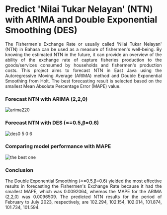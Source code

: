 # Predict 'Nilai Tukar Nelayan' (NTN) with ARIMA and Double Exponential Smoothing (DES)

<p align="justify">The Fishermen's Exchange Rate or usually called 'Nilai Tukar Nelayan' (NTN) in Bahasa can be used as a measure of fishermen's well-being.
By knowing the estimated NTN in the future, it can provide an overview of the ability of the exchange rate of capture fisheries production to the goods/services consumed by households and fishermen's production costs.
This project aims to forecast NTN in East Java using the Autoregressive Moving Average (ARIMA) method and Double Exponential Smoothing from Holt.
The best forecasting result is selected based on the smallest Mean Absolute Percentage Error (MAPE) value.</p>

### Forecast NTN with ARIMA (2,2,0)
![arima220](https://github.com/roissyahf/Predict-NTN-with-ARIMA-DES/assets/94748266/e9b37d68-e7da-4508-8eb3-079871525a61)

### Forecast NTN with DES  (∝=0.5,β=0.6)
![des0 5 0 6](https://github.com/roissyahf/Predict-NTN-with-ARIMA-DES/assets/94748266/fb052ffd-f516-4012-a6a1-43b07c383ffc)

### Comparing model performance with MAPE
![the best one](https://github.com/roissyahf/Predict-NTN-with-ARIMA-DES/assets/94748266/77fb4f5a-7ad6-4352-8262-8490258768cb)

### Conclusion
<p align="justify">The Double Exponential Smoothing (∝=0.5,β=0.6) yielded the most effective results in forecasting the Fishermen's Exchange Rate because it had the smallest MAPE,
which was 0.0092064, whereas the MAPE for the ARIMA (2,2,0) was 0.0096509. The predicted NTN results for the period of February to July 2023, respectively, are 102.294, 102.154, 102.014, 101.874, 101.734, 101.594.
</p>
